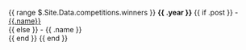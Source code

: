 {{ range $.Site.Data.competitions.winners }}
  <b>{{ .year }}</b>
  {{ if .post }}
     - <a href="{{ .post }}">{{.name}}</a><br>
  {{ else }}
     - {{ .name }}<br>
  {{ end }}
{{ end }}
